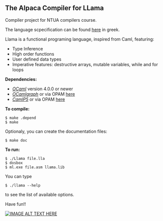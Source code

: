 The Alpaca Compiler for LLama 
-------------------------

Compiler project for NTUA compilers course. 

The language scpecification can be found [here](http://courses.softlab.ntua.gr/compilers/2012a/llama2012.pdf) in greek.


Llama is a functional programing language, inspired from Caml, featuring:

* Type Inference 
* High order functions
* User defined data types
* Imperative features: destructive arrays, mutable variables, while and for loops


**Dependencies:**

* [*OCaml*](http://ocaml.org/install.html) version 4.0.0 or newer
* [*OCamlgraph*](http://ocamlgraph.lri.fr) or via OPAM [here](http://opam.ocaml.org/pkg/ocamlgraph/1.8.3/)
* [*CamlP5*](http://pauillac.inria.fr/~ddr/camlp5/) or via OPAM [here](http://opam.ocaml.org/pkg/camlp5/6.11/)

**To compile:**

    $ make .depend
    $ make
    
Optionaly, you can create the documentation files: 
    
    $ make doc


**To run:**

    $ ./Llama file.lla
    $ dosbox
    $ ml.exe file.asm llama.lib


You can type 
	
	$ ./llama --help

to see the list of available options.

Have fun!!

[![IMAGE ALT TEXT HERE](http://img.youtube.com/vi/KJWLTSOT3Go/0.jpg)](http://www.youtube.com/watch?v=KJWLTSOT3Go)


